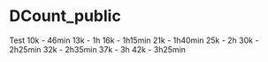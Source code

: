 # DCount_public
Test
10k - 46min
13k - 1h 
16k - 1h15min
21k - 1h40min
25k - 2h
30k - 2h25min
32k - 2h35min
37k - 3h
42k - 3h25min
